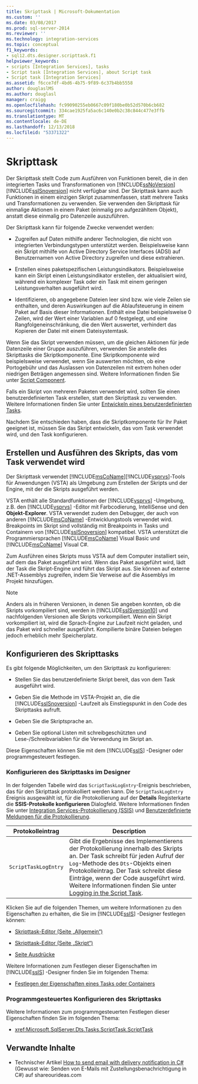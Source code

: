 ```yaml
---
title: Skripttask | Microsoft-Dokumentation
ms.custom: ''
ms.date: 03/08/2017
ms.prod: sql-server-2014
ms.reviewer: ''
ms.technology: integration-services
ms.topic: conceptual
f1_keywords:
- sql12.dts.designer.scripttask.f1
helpviewer_keywords:
- scripts [Integration Services], tasks
- Script task [Integration Services], about Script task
- Script task [Integration Services]
ms.assetid: f6cce7df-4bd6-4b75-9f89-6c37b4bb5558
author: douglaslMS
ms.author: douglasl
manager: craigg
ms.openlocfilehash: fc99090255eb0667c09f180be0b52d570b6cb682
ms.sourcegitcommit: 334cae1925fa5ac6c140e0b2c38c844c477e3ffb
ms.translationtype: MT
ms.contentlocale: de-DE
ms.lasthandoff: 12/13/2018
ms.locfileid: "53371322"
---
```

# <a name="script-task"></a>Skripttask
  Der Skripttask stellt Code zum Ausführen von Funktionen bereit, die in den integrierten Tasks und Transformationen von [!INCLUDE[ssNoVersion](../../includes/ssnoversion-md.md)] [!INCLUDE[ssISnoversion](../../includes/ssisnoversion-md.md)] nicht verfügbar sind. Der Skripttask kann auch Funktionen in einem einzigen Skript zusammenfassen, statt mehrere Tasks und Transformationen zu verwenden. Sie verwenden den Skripttask für einmalige Aktionen in einem Paket (einmalig pro aufgezähltem Objekt), anstatt diese einmalig pro Datenzeile auszuführen.  
  
 Der Skripttask kann für folgende Zwecke verwendet werden:  
  
-   Zugreifen auf Daten mithilfe anderer Technologien, die nicht von integrierten Verbindungstypen unterstützt werden. Beispielsweise kann ein Skript mithilfe von Active Directory Service Interfaces (ADSI) auf Benutzernamen von Active Directory zugreifen und diese extrahieren.  
  
-   Erstellen eines paketspezifischen Leistungsindikators. Beispielsweise kann ein Skript einen Leistungsindikator erstellen, der aktualisiert wird, während ein komplexer Task oder ein Task mit einem geringen Leistungsverhalten ausgeführt wird.  
  
-   Identifizieren, ob angegebene Dateien leer sind bzw. wie viele Zeilen sie enthalten, und deren Auswirkungen auf die Ablaufsteuerung in einem Paket auf Basis dieser Informationen. Enthält eine Datei beispielsweise 0 Zeilen, wird der Wert einer Variablen auf 0 festgelegt, und eine Rangfolgeneinschränkung, die den Wert auswertet, verhindert das Kopieren der Datei mit einem Dateisystemtask.  
  
 Wenn Sie das Skript verwenden müssen, um die gleichen Aktionen für jede Datenzeile einer Gruppe auszuführen, verwenden Sie anstelle des Skripttasks die Skriptkomponente. Eine Skriptkomponente wird beispielsweise verwendet, wenn Sie auswerten möchten, ob eine Portogebühr und das Auslassen von Datenzeilen mit extrem hohen oder niedrigen Beträgen angemessen sind. Weitere Informationen finden Sie unter [Script Component](../data-flow/transformations/script-component.md).  
  
 Falls ein Skript von mehreren Paketen verwendet wird, sollten Sie einen benutzerdefinierten Task erstellen, statt den Skripttask zu verwenden. Weitere Informationen finden Sie unter [Entwickeln eines benutzerdefinierten Tasks](../extending-packages-custom-objects/task/developing-a-custom-task.md).  
  
 Nachdem Sie entschieden haben, dass die Skriptkomponente für Ihr Paket geeignet ist, müssen Sie das Skript entwickeln, das vom Task verwendet wird, und den Task konfigurieren.  
  
## <a name="writing-and-running-the-script-that-the-task-uses"></a>Erstellen und Ausführen des Skripts, das vom Task verwendet wird  
 Der Skripttask verwendet [!INCLUDE[msCoName](../../includes/msconame-md.md)][!INCLUDE[vsprvs](../../includes/vsprvs-md.md)]-Tools für Anwendungen (VSTA) als Umgebung zum Erstellen der Skripts und der Engine, mit der die Skripts ausgeführt werden.  
  
 VSTA enthält alle Standardfunktionen der [!INCLUDE[vsprvs](../../includes/vsprvs-md.md)] -Umgebung, z.B. den [!INCLUDE[vsprvs](../../includes/vsprvs-md.md)] -Editor mit Farbcodierung, IntelliSense und den **Objekt-Explorer**. VSTA verwendet zudem den Debugger, der auch von anderen [!INCLUDE[msCoName](../../includes/msconame-md.md)] -Entwicklungstools verwendet wird. Breakpoints im Skript sind vollständig mit Breakpoints in Tasks und Containern von [!INCLUDE[ssISnoversion](../../includes/ssisnoversion-md.md)] kompatibel. VSTA unterstützt die Programmiersprachen [!INCLUDE[msCoName](../../includes/msconame-md.md)] Visual Basic und [!INCLUDE[msCoName](../../includes/msconame-md.md)] Visual C#.  
  
 Zum Ausführen eines Skripts muss VSTA auf dem Computer installiert sein, auf dem das Paket ausgeführt wird. Wenn das Paket ausgeführt wird, lädt der Task die Skript-Engine und führt das Skript aus. Sie können auf externe .NET-Assemblys zugreifen, indem Sie Verweise auf die Assemblys im Projekt hinzufügen.  
  
> [!NOTE]  
>  Anders als in früheren Versionen, in denen Sie angeben konnten, ob die Skripts vorkompiliert sind, werden in [!INCLUDE[ssISversion10](../../includes/ssisversion10-md.md)] und nachfolgenden Versionen alle Skripts vorkompiliert. Wenn ein Skript vorkompiliert ist, wird die Sprach-Engine zur Laufzeit nicht geladen, und das Paket wird schneller ausgeführt. Kompilierte binäre Dateien belegen jedoch erheblich mehr Speicherplatz.  
  
## <a name="configuring-the-script-task"></a>Konfigurieren des Skripttasks  
 Es gibt folgende Möglichkeiten, um den Skripttask zu konfigurieren:  
  
-   Stellen Sie das benutzerdefinierte Skript bereit, das von dem Task ausgeführt wird.  
  
-   Geben Sie die Methode im VSTA-Projekt an, die die [!INCLUDE[ssISnoversion](../../includes/ssisnoversion-md.md)] -Laufzeit als Einstiegspunkt in den Code des Skripttasks aufruft.  
  
-   Geben Sie die Skriptsprache an.  
  
-   Geben Sie optional Listen mit schreibgeschützten und Lese-/Schreibvariablen für die Verwendung im Skript an.  
  
 Diese Eigenschaften können Sie mit dem [!INCLUDE[ssIS](../../includes/ssis-md.md)] -Designer oder programmgesteuert festlegen.  
  
### <a name="configuring-the-script-task-in-the-designer"></a>Konfigurieren des Skripttasks im Designer  
 In der folgenden Tabelle wird das `ScriptTaskLogEntry`-Ereignis beschrieben, das für den Skripttask protokolliert werden kann. Die `ScriptTaskLogEntry` Ereignis ausgewählt ist, für die Protokollierung auf der **Details** Registerkarte die **SSIS-Protokolle konfigurieren** Dialogfeld. Weitere Informationen finden Sie unter [Integration Services-Protokollierung &#40;SSIS&#41;](../performance/integration-services-ssis-logging.md) und [Benutzerdefinierte Meldungen für die Protokollierung](../custom-messages-for-logging.md).  
  
|Protokolleintrag|Description|  
|---------------|-----------------|  
|`ScriptTaskLogEntry`|Gibt die Ergebnisse des Implementierens der Protokollierung innerhalb des Skripts an. Der Task schreibt für jeden Aufruf der `Log`-Methode des `Dts`-Objekts einen Protokolleintrag. Der Task schreibt diese Einträge, wenn der Code ausgeführt wird. Weitere Informationen finden Sie unter [Logging in the Script Task](../extending-packages-scripting/task/logging-in-the-script-task.md).|  
  
 Klicken Sie auf die folgenden Themen, um weitere Informationen zu den Eigenschaften zu erhalten, die Sie im [!INCLUDE[ssIS](../../includes/ssis-md.md)] -Designer festlegen können:  
  
-   [Skripttask-Editor &#40;Seite „Allgemein“&#41;](../general-page-of-integration-services-designers-options.md)  
  
-   [Skripttask-Editor &#40;Seite „Skript“&#41;](../script-task-editor-script-page.md)  
  
-   [Seite Ausdrücke](../expressions/expressions-page.md)  
  
 Weitere Informationen zum Festlegen dieser Eigenschaften im [!INCLUDE[ssIS](../../includes/ssis-md.md)] -Designer finden Sie im folgenden Thema:  
  
-   [Festlegen der Eigenschaften eines Tasks oder Containers](../set-the-properties-of-a-task-or-container.md)  
  
### <a name="configuring-the-script-task-programmatically"></a>Programmgesteuertes Konfigurieren des Skripttasks  
 Weitere Informationen zum programmgesteuerten Festlegen dieser Eigenschaften finden Sie im folgenden Thema:  
  
-   <xref:Microsoft.SqlServer.Dts.Tasks.ScriptTask.ScriptTask>  
  
## <a name="related-content"></a>Verwandte Inhalte  
  
-   Technischer Artikel [How to send email with delivery notification in C#](https://go.microsoft.com/fwlink/?LinkId=237625)(Gewusst wie: Senden von E-Mails mit Zustellungsbenachrichtigung in C#) auf shareourideas.com  
  
  
